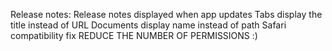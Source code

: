 Release notes:
Release notes displayed when app updates
Tabs display the title instead of URL
Documents display name instead of path
Safari compatibility fix
REDUCE THE NUMBER OF PERMISSIONS :)